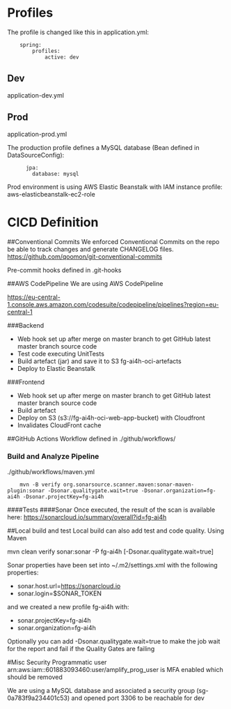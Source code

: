 # Profiles
The profile is changed like this in application.yml:

        spring:
            profiles:
                active: dev

## Dev
application-dev.yml

## Prod
application-prod.yml

The production profile defines a MySQL database (Bean defined in DataSourceConfig):

          jpa:
            database: mysql

Prod environment is using AWS Elastic Beanstalk with IAM instance profile: aws-elasticbeanstalk-ec2-role

# CICD Definition

##Conventional Commits
We enforced Conventional Commits on the repo be able to track changes and generate CHANGELOG files.
https://github.com/qoomon/git-conventional-commits

Pre-commit hooks defined in .git-hooks

##AWS CodePipeline
We are using AWS CodePipeline

https://eu-central-1.console.aws.amazon.com/codesuite/codepipeline/pipelines?region=eu-central-1

###Backend
- Web hook set up after merge on master branch to get GitHub latest master branch source code
- Test code executing UnitTests
- Build artefact (jar) and save it to S3 fg-ai4h-oci-artefacts
- Deploy to Elastic Beanstalk

###Frontend
- Web hook set up after merge on master branch to get GitHub latest master branch source code
- Build artefact
- Deploy on S3 (s3://fg-ai4h-oci-web-app-bucket) with Cloudfront
- Invalidates CloudFront cache

##GitHub Actions
Workflow defined in ./github/workflows/

### Build and Analyze Pipeline
./github/workflows/maven.yml

        mvn -B verify org.sonarsource.scanner.maven:sonar-maven-plugin:sonar -Dsonar.qualitygate.wait=true -Dsonar.organization=fg-ai4h -Dsonar.projectKey=fg-ai4h

####Tests
####Sonar
Once executed, the result of the scan is available here:
https://sonarcloud.io/summary/overall?id=fg-ai4h



##Local build and test
Local build can also add test and code quality. Using Maven 

mvn clean verify sonar:sonar -P fg-ai4h [-Dsonar.qualitygate.wait=true]

Sonar properties have been set into ~/.m2/settings.xml with the following properties:
- sonar.host.url=https://sonarcloud.io
- sonar.login=$SONAR_TOKEN

and we created a new profile fg-ai4h with:
- sonar.projectKey=fg-ai4h
- sonar.organization=fg-ai4h

Optionally you can add -Dsonar.qualitygate.wait=true to make the job wait for the report and fail if the Quality Gates are failing

#Misc Security
Programmatic user arn:aws:iam::601883093460:user/amplify_prog_user is MFA enabled which should be removed

We are using a MySQL database and associated a security group (sg-0a783f9a234401c53) and opened port 3306 to be reachable for dev
